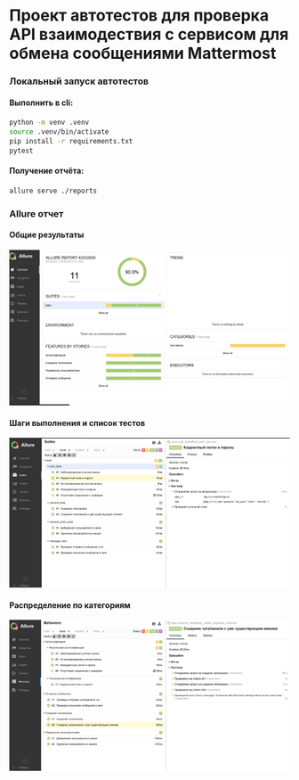 # Проект автотестов для проверка API взаимодествия с сервисом для обмена сообщениями Mattermost

### Локальный запуск автотестов

#### Выполнить в cli:
```bash
python -m venv .venv
source .venv/bin/activate
pip install -r requirements.txt
pytest
```

#### Получение отчёта:
```bash
allure serve ./reports
```

### Allure отчет

#### Общие результаты
![allure_report_overview](pictures/1.png)

#### Шаги выполнения и список тестов
![allure_report_steps_and_cases](pictures/2.png)

#### Распределение по категориям
![allure_report_behaviors](pictures/3.png)
